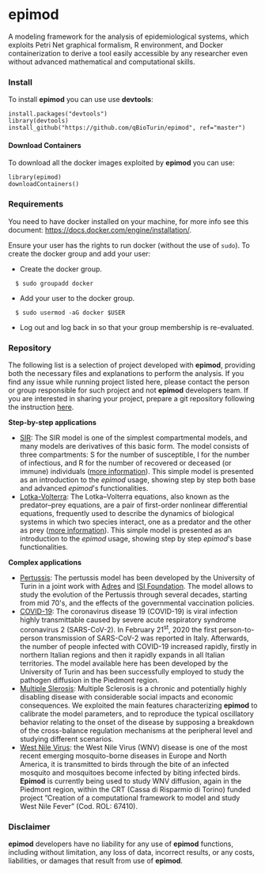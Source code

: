 # epimod
A modeling framework for the analysis of epidemiological systems, which exploits Petri Net graphical formalism, R environment, and Docker containerization to derive a tool easily accessible by any researcher even without advanced mathematical and computational skills.


### Install
To install **epimod** you can use use **devtools**:

```
install.packages("devtools")
library(devtools)
install_github("https://github.com/qBioTurin/epimod", ref="master")
```

#### Download Containers
To download all the docker images exploited by **epimod** you can use:

```
library(epimod)
downloadContainers()
```


### Requirements
You need to have docker installed on your machine, for more info see this document:
https://docs.docker.com/engine/installation/.

Ensure your user has the rights to run docker (without the use of ```sudo```). To create the docker group and add your user:

* Create the docker group.

```
  $ sudo groupadd docker
```
* Add your user to the docker group.

```
  $ sudo usermod -aG docker $USER
```
* Log out and log back in so that your group membership is re-evaluated.


### Repository
The following list is a selection of project developed with **epimod**, providing both the necessary files and explanations to perform the analysis. If you find any issue while running project listed here, please contact the person or group responsible for such project and not **epimod** developers team. If you are interested in sharing your project, prepare a git repository following the instruction [here](missing.page).

**Step-by-step applications**
* [SIR](https://github.com/qBioTurin/SIR): The SIR model is one of the simplest compartmental models, and many models are derivatives of this basic form. The model consists of three compartments: S for the number of susceptible, I for the number of infectious, and R for the number of recovered or deceased (or immune) individuals ([more information](https://en.wikipedia.org/wiki/Compartmental_models_in_epidemiology)). This simple model is presented as an introduction to the *epimod* usage, showing step by step both base and advanced *epimod*'s functionalities.
* [Lotka-Volterra](https://github.com/qBioTurin/Lotka-Volterra): The Lotka–Volterra equations, also known as the predator–prey equations, are a pair of first-order nonlinear differential equations, frequently used to describe the dynamics of biological systems in which two species interact, one as a predator and the other as prey ([more information](https://en.wikipedia.org/wiki/Lotka%E2%80%93Volterra_equations)). This simple model is presented as an introduction to the *epimod* usage, showing step by step *epimod*'s base functionalities. 

**Complex applications**
* [Pertussis](https://github.com/qBioTurin/Pertussis): The pertussis model has been developed by the University of Turin in a joint work with [Adres](http://www.adreshe.com/) and [ISI Foundation](https://www.isi.it/en/home). The model allows to study the evolution of the Pertussis through several decades, starting from mid 70's, and the effects of the governmental vaccination policies. 
* [COVID-19](https://github.com/qBioTurin/COVID-19): The coronavirus disease 19 (COVID-19) is viral infection highly transmittable caused by severe acute respiratory syndrome coronavirus 2 (SARS-CoV-2). In February 21<sup>st</sup>, 2020 the first person-to-person transmission of SARS-CoV-2 was reported in Italy. Afterwards, the number of people infected with COVID-19 increased rapidly, firstly in northern Italian regions and then it rapidly expands in all Italian territories. The model available here has been developed by the University of Turin and has been successfully employed to study the pathogen diffusion in the Piedmont region.  
* [Multiple Slerosis](https://github.com/qBioTurin/Multiple-Sclerosis): Multiple Sclerosis is a chronic and potentially highly disabling disease with considerable social impacts and economic consequences. We exploited the main features characterizing **epimod** to calibrate the  model parameters, and to reproduce the typical oscillatory behavior relating to the onset of the disease by supposing a breakdown of the cross-balance regulation mechanisms at the peripheral level and studying different scenarios.
* [West Nile Virus](https://github.com/qBioTurin/WestNileVirus): the West Nile Virus (WNV) disease is one of the most recent emerging mosquito-borne diseases in Europe and North America, it is transmitted to birds through the bite of an infected mosquito and mosquitoes become infected by biting infected birds. **Epimod** is currently being used to study WNV diffusion, again in the Piedmont region, within the CRT (Cassa di Risparmio di Torino) funded project ”Creation of a computational framework to model and study West Nile Fever” (Cod. ROL: 67410).


### Disclaimer
**epimod**  developers have no liability for any use of **epimod**  functions, including without limitation, any loss of data, incorrect results, or any costs, liabilities, or damages that result from use of **epimod**.
